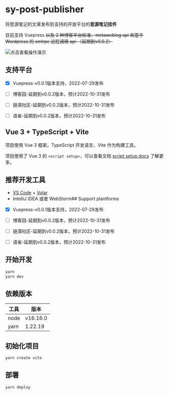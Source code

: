 # sy-post-publisher

将思源笔记的文章发布到支持的开放平台的**思源笔记挂件**

目前支持 Vuepress ~~以及 2 种博客平台标准、metaweblog api 和基于 Wordpress 的 xmlrpc 远程调用 api （延期到v0.0.2）~~

![点击查看操作演示](img/v001.gif)

## 支持平台

* [X] Vuepress-v0.0.1版本支持，2022-07-29发布

* [ ] 博客园-延期到v0.0.2版本，预计2022-10-31发布
* [ ] 链滴社区-延期到v0.0.2版本，预计2022-10-31发布
* [ ] 语雀-延期到v0.0.2版本，预计2022-10-31发布

## Vue 3 + TypeScript + Vite

项目使用 Vue 3 框架，TypeScript 开发语言，Vite 作为构建工具。

项目使用了 Vue 3 的 `<script setup>`，可以查看文档 [script setup docs](https://v3.vuejs.org/api/sfc-script-setup.html#sfc-script-setup) 了解更多。

## 推荐开发工具

* [VS Code](https://code.visualstudio.com/) + [Volar](https://marketplace.visualstudio.com/items?itemName=Vue.volar)
* IntelliJ IDEA 或者 WebStorm## Support plantforms

* [X] Vuepress-v0.0.1版本支持，2022-07-29发布

* [ ] 博客园-延期到v0.0.2版本，预计2022-10-31发布
* [ ] 链滴社区-延期到v0.0.2版本，预计2022-10-31发布
* [ ] 语雀-延期到v0.0.2版本，预计2022-10-31发布


## 开始开发

```bash
yarn
yarn dev
```

## 依赖版本

| 工具   | 版本       |
|------|----------| 
| node | v16.16.0 |
| yarn | 1.22.19  |

## 初始化项目

```bash
yarn create vite
```

## 部署

```bash
yarn deploy
```